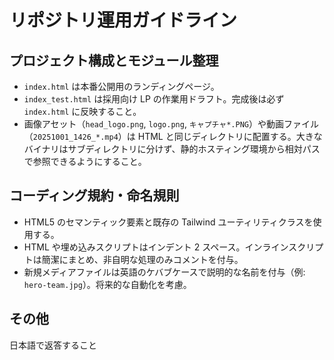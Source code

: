 # リポジトリ運用ガイドライン

## プロジェクト構成とモジュール整理

- `index.html` は本番公開用のランディングページ。
- `index_test.html` は採用向け LP の作業用ドラフト。完成後は必ず `index.html` に反映すること。
- 画像アセット（`head_logo.png`, `logo.png`, `キャプチャ*.PNG`）や動画ファイル（`20251001_1426_*.mp4`）は HTML と同じディレクトリに配置する。大きなバイナリはサブディレクトリに分けず、静的ホスティング環境から相対パスで参照できるようにすること。

## コーディング規約・命名規則

- HTML5 のセマンティック要素と既存の Tailwind ユーティリティクラスを使用する。
- HTML や埋め込みスクリプトはインデント 2 スペース。インラインスクリプトは簡潔にまとめ、非自明な処理のみコメントを付与。
- 新規メディアファイルは英語のケバブケースで説明的な名前を付与（例: `hero-team.jpg`）。将来的な自動化を考慮。

## その他

日本語で返答すること
